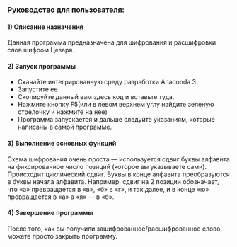 ### Руководство для пользователя:
#### 1) Описание назначения
Данная программа предназначена для шифрования и расшифровки слов шифром Цезаря.
#### 2) Запуск программы
- Скачайте интегрированную среду разработки Anaconda 3.
- Запустите ее
- Скопируйте данный вам здесь код и вставьте туда. 
- Нажмите кнопку F5(или в левом верхнем углу найдите зеленую стрелочку и нажмите на нее)
- Программа запускается и дальше следуйте указаниям, которые написаны в самой программе.
#### 3) Выполнение основных функций
Схема шифрования очень проста — используется сдвиг буквы алфавита на фиксированное число позиций (которое вы указываете сами). Происходит циклический сдвиг. 
Буквы в конце алфавита преобразуются в буквы начала алфавита. Например, сдвиг на 2 позиции обозначает, что «а» превращается в «в», «б» в «г», и так далее, 
и в конце «ю» превращается в «а» а «я» — в «б».
#### 4) Завершение программы
После того, как вы получили зашифрованное/расшифрованное слово, можете просто закрыть программу.
